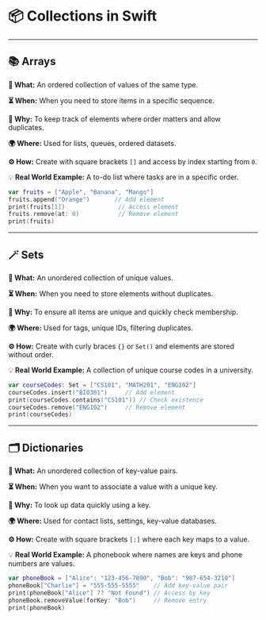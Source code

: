 # 📦 Collections in Swift

---

## 📚 Arrays  
**📝 What:** An ordered collection of values of the same type.  

**⏳ When:** When you need to store items in a specific sequence.  

**🎯 Why:** To keep track of elements where order matters and allow duplicates.  

**🌍 Where:** Used for lists, queues, ordered datasets.  

**⚙️ How:** Create with square brackets `[]` and access by index starting from `0`.  

💡 **Real World Example:** A to-do list where tasks are in a specific order.  

```swift
var fruits = ["Apple", "Banana", "Mango"]
fruits.append("Orange")       // Add element
print(fruits[1])               // Access element
fruits.remove(at: 0)           // Remove element
print(fruits)
```

---

## 🪄 Sets  
**📝 What:** An unordered collection of unique values.  

**⏳ When:** When you need to store elements without duplicates.  

**🎯 Why:** To ensure all items are unique and quickly check membership.  

**🌍 Where:** Used for tags, unique IDs, filtering duplicates.  

**⚙️ How:** Create with curly braces `{}` or `Set()` and elements are stored without order.  

💡 **Real World Example:** A collection of unique course codes in a university.  

```swift
var courseCodes: Set = ["CS101", "MATH201", "ENG102"]
courseCodes.insert("BIO301")     // Add element
print(courseCodes.contains("CS101")) // Check existence
courseCodes.remove("ENG102")     // Remove element
print(courseCodes)
```

---

## 🗂️ Dictionaries  
**📝 What:** An unordered collection of key-value pairs.  

**⏳ When:** When you want to associate a value with a unique key.  

**🎯 Why:** To look up data quickly using a key.  

**🌍 Where:** Used for contact lists, settings, key-value databases.  

**⚙️ How:** Create with square brackets `[:]` where each key maps to a value.  

💡 **Real World Example:** A phonebook where names are keys and phone numbers are values.  

```swift
var phoneBook = ["Alice": "123-456-7890", "Bob": "987-654-3210"]
phoneBook["Charlie"] = "555-555-5555"    // Add key-value pair
print(phoneBook["Alice"] ?? "Not Found") // Access by key
phoneBook.removeValue(forKey: "Bob")     // Remove entry
print(phoneBook)
```
